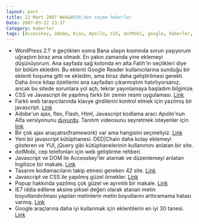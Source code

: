 ```yaml
---
layout: post
title: 22 Mart 2007 Web&#039;den seçme haberler
Date: 2007-03-22 23:37
Category: Haberler
tags: [Accesskey, adobe, Ajax, Apollo, CSS, dotMobi, google, Haberler, ie7, Javascript, popup]
---
```


-   WordPress 2.1' e geçtikten sonra Bana ulaşın kısmında sorun
    yaşıyorum uğraştım biraz ama olmadı. En yakın zamanda yine eklemeyi
    düşünüyorum. Ana sayfada sağ kolonda en alta Fatih'in seçtikleri
    diye bir bölüm ekledim. Bu eklenti Google Reader kullanıcılarına
    sunduğu bir eklenti hoşuma gitti ve ekledim, ama biraz daha
    geliştirilmesi gerekli. Daha önce kitap özetlerini ana sayfadan
    çıkarmıştım hatırlıyorsanız, ancak bu sitede sorunlara yol açtı,
    tekrar yayınlamaya başladım bilginize.
-   CSS ve Javascript ile yapılmış farklı bir zemin resmi uygulaması.
    [Link][]
-   Farklı web tarayıcılarında klavye girdilerini kontrol etmek için
    yazılmış bir javascript. [Link][1]
-   Adobe'un ajax, flex, Flash, Html, Javascript kodlama aracı
    Apollo'nun Alfa versiyonunu [duyurdu][]. Tanıtım videosunu seyretmek
    isteyenler için [link][]
-   Bir çok ajax anaçatısı(framework) var ama hangisini seçmeliyiz.
    [Link][2]
-   Yeni bir javascript kütüphanesi. DED|Chain daha kolay eklemeyi
    gösteren ve YUI, jQuery gibi kütüphanelerinin kullanımını anlatan
    bir site.
-   dotMobi, cep telefonları için web geliştirme rehberi.
-   Javascript ve DOM ile Accesskey'ler atamak ve düzenlemeyi anlatan
    İngilizce bir makale. [Link][5]
-   Tasarım kodlamacıların takip etmesi gereken 42 site. [Link][6]
-   Javascript ve CSS ile yapılmış güzel örnekler. [Link][7]
-   Popup hakkında yazılmış çok güzel ve ayrıntılı bir makale. [Link][8]
-   IE7 iddia edilene aksine piksel değeri olarak atanan metin
    boyutlandırılması yapılan metinlerin metin boyutlarını arttıramama
    hatası varmış. [Link][9]
-   Google araçlarına daha iyi kullanmak için eklentilerin en iyi 30
    tanesi. [Link][10]


  [Link]: http://inner.geek.nz/javascript/parallax/ "Link"
  [1]: http://santrajan.blogspot.com/2007/03/cross-browser-keyboard-handler.html
    "Link"
  [duyurdu]: http://labs.adobe.com/technologies/apollo/ "duyurdu"
  [link]: http://www.adobe.com/devnet/videos/apollo_demo07/index.html
  [2]: http://ajaxian.com/archives/choosing-an-ajax-framework "Link"
  [5]: http://www.thinkvitamin.com/features/javascript/setting-and-retrieving-accesskeys-with-javascript-and-dom
    "Link"
  [6]: http://www.smashingmagazine.com/2007/03/19/40-designtech-magazines-to-read/
    "Link"
  [7]: http://www.roscripts.com/CSS_creme_of_the_month-123.html "Link"
  [8]: http://accessify.com/features/tutorials/the-perfect-popup/ "Link"
  [9]: http://www.456bereastreet.com/archive/200703/ie_7_does_not_resize_text_sized_in_pixels/
    "Link"
  [10]: http://www.makeuseof.com/tag/gmail-craze-30-tools-to-make-your-gmail-better/
    "Link"
